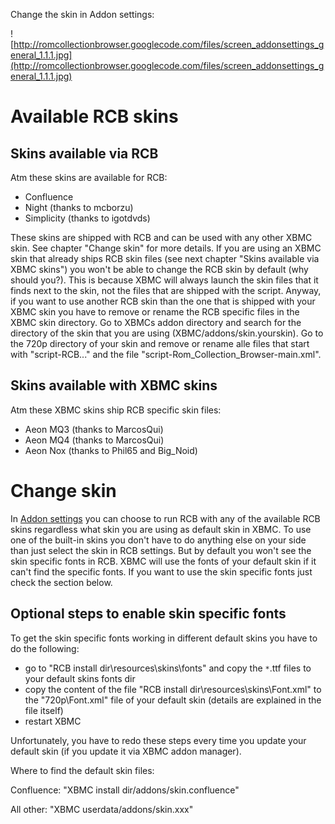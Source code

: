 
Change the skin in Addon settings:

![http://romcollectionbrowser.googlecode.com/files/screen_addonsettings_general_1.1.1.jpg](http://romcollectionbrowser.googlecode.com/files/screen_addonsettings_general_1.1.1.jpg)

# Available RCB skins #
## Skins available via RCB ##
Atm these skins are available for RCB:
  * Confluence
  * Night (thanks to mcborzu)
  * Simplicity (thanks to igotdvds)

These skins are shipped with RCB and can be used with any other XBMC skin. See chapter "Change skin" for more details. If you are using an XBMC skin that already ships RCB skin files (see next chapter "Skins available via XBMC skins") you won't be able to change the RCB skin by default (why should you?). This is because XBMC will always launch the skin files that it finds next to the skin, not the files that are shipped with the script. Anyway, if you want to use another RCB skin than the one that is shipped with your XBMC skin you have to remove or rename the RCB specific files in the XBMC skin directory. Go to XBMCs addon directory and search for the directory of the skin that you are using (XBMC/addons/skin.yourskin). Go to the 720p directory of your skin and remove or rename alle files that start with "script-RCB..." and the file "script-Rom\_Collection\_Browser-main.xml".

## Skins available with XBMC skins ##
Atm these XBMC skins ship RCB specific skin files:
  * Aeon MQ3 (thanks to MarcosQui)
  * Aeon MQ4 (thanks to MarcosQui)
  * Aeon Nox (thanks to Phil65 and Big\_Noid)

# Change skin #
In [Addon settings](AddonSettingsGeneral.md) you can choose to run RCB with any of the available RCB skins regardless what skin you are using as default skin in XBMC. To use one of the built-in skins you don't have to do anything else on your side than just select the skin in RCB settings. But by default you won't see the skin specific fonts in RCB. XBMC will use the fonts of your default skin if it can't find the specific fonts. If you want to use the skin specific fonts just check the section below.

## Optional steps to enable skin specific fonts ##
To get the skin specific fonts working in different default skins you have to do the following:
  * go to "RCB install dir\resources\skins\fonts" and copy the `*`.ttf files to your default skins fonts dir
  * copy the content of the file "RCB install dir\resources\skins\Font.xml" to the "720p\Font.xml" file of your default skin (details are explained in the file itself)
  * restart XBMC

Unfortunately, you have to redo these steps every time you update your default skin (if you update it via XBMC addon manager).

Where to find the default skin files:

Confluence: "XBMC install dir/addons/skin.confluence"

All other: "XBMC userdata/addons/skin.xxx"